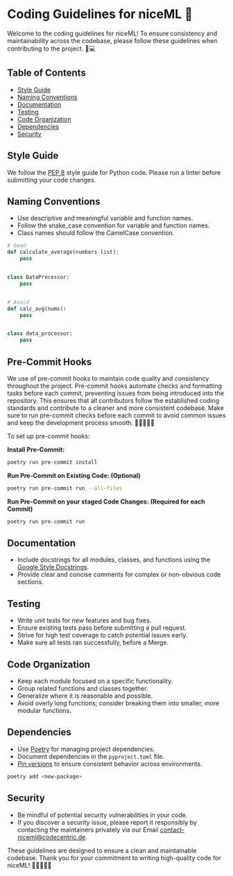 # Coding Guidelines for niceML 🍦

Welcome to the coding guidelines for niceML! To ensure consistency and
maintainability across the codebase, please follow these guidelines when contributing to
the project. 🚧💻

## Table of Contents

- [Style Guide](#style-guide)
- [Naming Conventions](#naming-conventions)
- [Documentation](#documentation)
- [Testing](#testing)
- [Code Organization](#code-organization)
- [Dependencies](#dependencies)
- [Security](#security)

## Style Guide

We follow the [PEP 8](https://www.python.org/dev/peps/pep-0008/) style guide for Python
code. Please run a linter before submitting your code changes.

## Naming Conventions

- Use descriptive and meaningful variable and function names.
- Follow the snake_case convention for variable and function names.
- Class names should follow the CamelCase convention.

```python
# Good
def calculate_average(numbers_list):
    pass


class DataProcessor:
    pass


# Avoid
def calc_avg(nums):
    pass


class data_processor:
    pass
```

## Pre-Commit Hooks

We use of pre-commit hooks to maintain code quality and
consistency throughout the project. Pre-commit hooks automate checks and formatting
tasks before each commit, preventing issues from being introduced into the repository.
This ensures that all contributors follow the established coding standards and 
contribute to a cleaner and more consistent codebase. Make sure to run
pre-commit checks before each commit to avoid common issues and keep the development
process smooth. 🧹👩‍💻👨‍💻

To set up pre-commit hooks:

**Install Pre-Commit:**
```bash
poetry run pre-commit install
```

**Run Pre-Commit on Existing Code: (Optional)**
```bash
poetry run pre-commit run --all-files
```
   
**Run Pre-Commit on your staged Code Changes: (Required for each Commit)**
```bash
poetry run pre-commit run
```

## Documentation

- Include docstrings for all modules, classes, and functions using
  the [Google Style Docstrings](https://sphinxcontrib-napoleon.readthedocs.io/en/latest/example_google.html).
- Provide clear and concise comments for complex or non-obvious code sections.

## Testing

- Write unit tests for new features and bug fixes.
- Ensure existing tests pass before submitting a pull request.
- Strive for high test coverage to catch potential issues early.
- Make sure all tests ran successfully, before a Merge.

## Code Organization

- Keep each module focused on a specific functionality.
- Group related functions and classes together.
- Generalize where it is reasonable and possible.
- Avoid overly long functions; consider breaking them into smaller, more modular
  functions.

## Dependencies

- Use [Poetry](https://python-poetry.org/) for managing project dependencies.
- Document dependencies in the `pyproject.toml` file.
- [Pin versions](https://python-poetry.org/docs/cli/#add) to ensure consistent behavior across environments.

```bash
poetry add <new-package>
```

## Security

- Be mindful of potential security vulnerabilities in your code.
- If you discover a security issue, please report it responsibly by contacting the
  maintainers privately via our Email [contact-niceml@codecentric.de](mailto:contact-niceml@codecentric.de).

These guidelines are designed to ensure a clean and maintainable codebase. Thank you for
your commitment to writing high-quality code for niceML! 🌈👩‍💻👨‍💻
